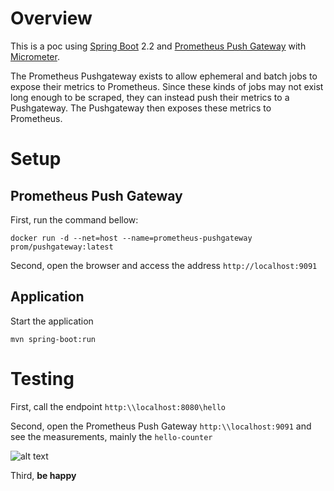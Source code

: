 # Overview

This is a poc using [Spring Boot] 2.2 and [Prometheus Push Gateway] with [Micrometer].

The Prometheus Pushgateway exists to allow ephemeral and batch jobs to expose their metrics to Prometheus. Since these kinds of jobs may not exist long enough to be scraped, they can instead push their metrics to a Pushgateway. The Pushgateway then exposes these metrics to Prometheus.

# Setup

## Prometheus Push Gateway

First, run the command bellow:

~~~
docker run -d --net=host --name=prometheus-pushgateway prom/pushgateway:latest
~~~

Second, open the browser and access the address `http://localhost:9091`

## Application

Start the application

~~~
mvn spring-boot:run
~~~

# Testing

First, call the endpoint `http:\\localhost:8080\hello`

Second, open the Prometheus Push Gateway `http:\\localhost:9091` and see the measurements, mainly the `hello-counter`

![alt text](https://github.com/larchanjo/poc-spring-prometheus-gateway/blob/master/src/main/resources/static/counter.png "Prometheus Push Gateway | Counter")

Third, **be happy**

[Spring Boot]: https://spring.io/blog/2019/10/16/spring-boot-2-2-0
[Prometheus Push Gateway]: https://github.com/prometheus/pushgateway
[Micrometer]: https://github.com/micrometer-metrics/micrometer